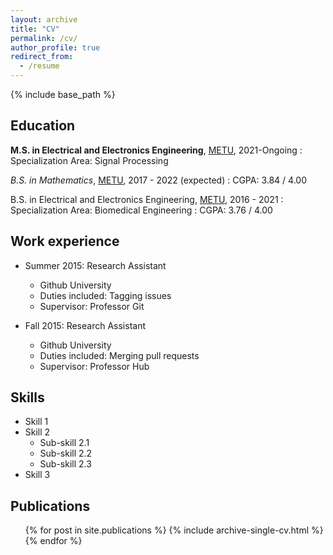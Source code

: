 ```yaml
---
layout: archive
title: "CV"
permalink: /cv/
author_profile: true
redirect_from:
  - /resume
---
```


{% include base_path %}

## Education
**M.S. in Electrical and Electronics Engineering**, [METU](https://eee.metu.edu.tr), 2021-Ongoing
:   Specialization Area: Signal Processing

*B.S. in Mathematics*, [METU](https://math.metu.edu.tr), 2017 - 2022 (expected)
:   CGPA: 3.84 / 4.00

B.S. in Electrical and Electronics Engineering, [METU](https://eee.metu.edu.tr), 2016 - 2021
:   Specialization Area: Biomedical Engineering
:   CGPA: 3.76 / 4.00

## Work experience
* Summer 2015: Research Assistant
  * Github University
  * Duties included: Tagging issues
  * Supervisor: Professor Git

* Fall 2015: Research Assistant
  * Github University
  * Duties included: Merging pull requests
  * Supervisor: Professor Hub
  
## Skills
* Skill 1
* Skill 2
  * Sub-skill 2.1
  * Sub-skill 2.2
  * Sub-skill 2.3
* Skill 3

## Publications
  <ul>{% for post in site.publications %}
    {% include archive-single-cv.html %}
  {% endfor %}</ul>
  
<!-- Talks
======
  <ul>{% for post in site.talks %}
    {% include archive-single-talk-cv.html %}
  {% endfor %}</ul> -->
  
<!-- Teaching
======
  <ul>{% for post in site.teaching %}
    {% include archive-single-cv.html %}
  {% endfor %}</ul>
  
Service and leadership
======
* Currently signed in to 43 different slack teams -->
